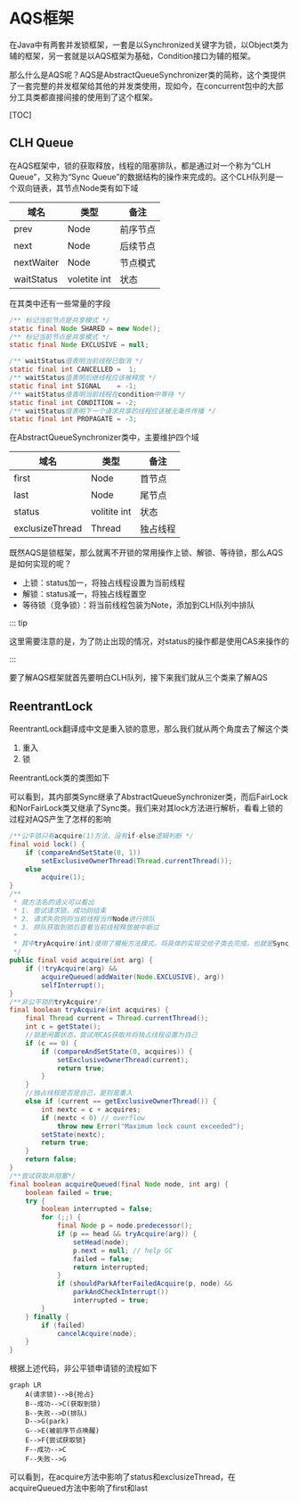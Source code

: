 # AQS框架

在Java中有两套并发锁框架，一套是以Synchronized关键字为锁，以Object类为辅的框架，另一套就是以AQS框架为基础，Condition接口为辅的框架。

那么什么是AQS呢？AQS是AbstractQueueSynchronizer类的简称，这个类提供了一套完整的并发框架给其他的并发类使用，现如今，在concurrent包中的大部分工具类都直接间接的使用到了这个框架。

[TOC]

## CLH Queue

在AQS框架中，锁的获取释放，线程的阻塞排队，都是通过对一个称为“CLH Queue”，又称为“Sync Queue”的数据结构的操作来完成的。这个CLH队列是一个双向链表，其节点Node类有如下域

| 域名       | 类型         | 备注     |
| ---------- | ------------ | -------- |
| prev       | Node         | 前序节点 |
| next       | Node         | 后续节点 |
| nextWaiter | Node         | 节点模式 |
| waitStatus | voletite int | 状态     |

在其类中还有一些常量的字段

```java
/** 标记当前节点是共享模式 */
static final Node SHARED = new Node();
/** 标记当前节点是共享模式 */
static final Node EXCLUSIVE = null;

/** waitStatus值表明当前线程已取消 */
static final int CANCELLED =  1;
/** waitStatus值表明后继线程应该被释放 */
static final int SIGNAL    = -1;
/** waitStatus值表明当前线程在condition中等待 */
static final int CONDITION = -2;
/** waitStatus值表明下一个请求共享的线程应该被无条件传播 */
static final int PROPAGATE = -3;
```

在AbstractQueueSynchronizer类中，主要维护四个域

| 域名            | 类型         | 备注     |
| --------------- | ------------ | -------- |
| first           | Node         | 首节点   |
| last            | Node         | 尾节点   |
| status          | volitite int | 状态     |
| exclusizeThread | Thread       | 独占线程 |

既然AQS是锁框架，那么就离不开锁的常用操作上锁、解锁、等待锁，那么AQS是如何实现的呢？

- 上锁：status加一，将独占线程设置为当前线程
- 解锁：status减一，将独占线程置空
- 等待锁（竞争锁）：将当前线程包装为Note，添加到CLH队列中排队

::: tip

这里需要注意的是，为了防止出现的情况，对status的操作都是使用CAS来操作的

:::

要了解AQS框架就首先要明白CLH队列，接下来我们就从三个类来了解AQS

## ReentrantLock

ReentrantLock翻译成中文是重入锁的意思，那么我们就从两个角度去了解这个类

1. 重入
2. 锁

ReentrantLock类的类图如下

可以看到，其内部类Sync继承了AbstractQueueSynchronizer类，而后FairLock和NorFairLock类又继承了Sync类。我们来对其lock方法进行解析，看看上锁的过程对AQS产生了怎样的影响

```Java
/**公平锁只有acquire(1)方法，没有if-else逻辑判断 */
final void lock() {
    if (compareAndSetState(0, 1))
        setExclusiveOwnerThread(Thread.currentThread());
    else
        acquire(1);
}
/**
 * 就方法名的语义可以看出
 * 1. 尝试请求锁，成功则结束
 * 2. 请求失败则将当前线程当作Node进行排队
 * 3. 排队获取到锁后查看当前线程释放被中断过
 * 
 * 其中tryAcquire(int)使用了模板方法模式，将具体的实现交给子类去完成，也就是Sync类
 */
public final void acquire(int arg) {
    if (!tryAcquire(arg) &&
        acquireQueued(addWaiter(Node.EXCLUSIVE), arg))
        selfInterrupt();
}
/**非公平锁的tryAcquire*/
final boolean tryAcquire(int acquires) {
    final Thread current = Thread.currentThread();
    int c = getState();
    //锁是闲置状态，尝试用CAS获取并将独占线程设置为自己
    if (c == 0) {
        if (compareAndSetState(0, acquires)) {
            setExclusiveOwnerThread(current);
            return true;
        }
    }
    //独占线程是否是自己，是则是重入
    else if (current == getExclusiveOwnerThread()) {
        int nextc = c + acquires;
        if (nextc < 0) // overflow
            throw new Error("Maximum lock count exceeded");
        setState(nextc);
        return true;
    }
    return false;
}
/**尝试获取并阻塞*/
final boolean acquireQueued(final Node node, int arg) {
    boolean failed = true;
    try {
        boolean interrupted = false;
        for (;;) {
            final Node p = node.predecessor();
            if (p == head && tryAcquire(arg)) {
                setHead(node);
                p.next = null; // help GC
                failed = false;
                return interrupted;
            }
            if (shouldParkAfterFailedAcquire(p, node) &&
                parkAndCheckInterrupt())
                interrupted = true;
        }
    } finally {
        if (failed)
            cancelAcquire(node);
    }
}
```

根据上述代码，非公平锁申请锁的流程如下

```mermaid
graph LR
	A(请求锁)-->B{抢占}
	B--成功-->C(获取到锁)
	B--失败-->D(排队)
	D-->G(park)
	G-->E(被前序节点唤醒)
	E-->F{尝试获取锁}
	F--成功-->C
	F--失败-->G
```

可以看到，在acquire方法中影响了status和exclusizeThread，在acquireQueued方法中影响了first和last